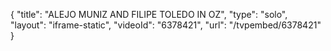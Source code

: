{
    "title": "ALEJO MUNIZ AND FILIPE TOLEDO IN OZ",
    "type": "solo",
    "layout": "iframe-static",
    "videoId": "6378421",
    "url": "\/tvpembed\/6378421"
}
